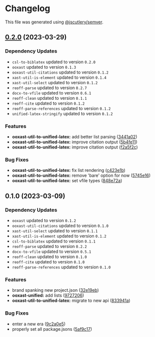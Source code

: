 # Changelog

This file was generated using [@jscutlery/semver](https://github.com/jscutlery/semver).

## [0.2.0](https://github.com/TrialAndErrorOrg/parsers/compare/ooxast-util-to-unified-latex-0.1.0...ooxast-util-to-unified-latex-0.2.0) (2023-03-29)

### Dependency Updates

* `csl-to-biblatex` updated to version `0.2.0`
* `ooxast` updated to version `0.1.3`
* `ooxast-util-citations` updated to version `0.1.2`
* `xast-util-is-element` updated to version `0.1.4`
* `xast-util-select` updated to version `0.1.2`
* `reoff-parse` updated to version `0.2.7`
* `docx-to-vfile` updated to version `0.6.1`
* `reoff-clean` updated to version `0.1.1`
* `reoff-cite` updated to version `0.1.2`
* `reoff-parse-references` updated to version `0.1.2`
* `unified-latex-stringify` updated to version `0.1.2`

### Features

* **ooxast-util-to-unified-latex:** add better list parsing ([3441a02](https://github.com/TrialAndErrorOrg/parsers/commit/3441a026a313d6d00eb3693da55a9f947ed10fc8))
* **ooxast-util-to-unified-latex:** improve citation output ([5b4fe11](https://github.com/TrialAndErrorOrg/parsers/commit/5b4fe11bdf9b8a5e07a72da40f03bd6a05e02e48))
* **ooxast-util-to-unified-latex:** improve citation output ([f2a5f2c](https://github.com/TrialAndErrorOrg/parsers/commit/f2a5f2c70c8c3ac33a89c1cbe9e2b0bcaf738a77))


### Bug Fixes

* **ooxast-util-to-unified-latex:** fix list rendering ([c423e1b](https://github.com/TrialAndErrorOrg/parsers/commit/c423e1b06e5d7e8a4181c3b70587f62845431252))
* **ooxast-util-to-unified-latex:** remove 'bare' option for now ([5745e16](https://github.com/TrialAndErrorOrg/parsers/commit/5745e1634f4259ede8ed42489fc51f99cdb72c9e))
* **ooxast-util-to-unified-latex:** set vfile types ([848e72a](https://github.com/TrialAndErrorOrg/parsers/commit/848e72aa5c618455fb8e9fab4f3c1149d7f938a4))

## 0.1.0 (2023-03-09)

### Dependency Updates

* `ooxast` updated to version `0.1.2`
* `ooxast-util-citations` updated to version `0.1.0`
* `xast-util-select` updated to version `0.1.1`
* `xast-util-is-element` updated to version `0.1.2`
* `csl-to-biblatex` updated to version `0.1.1`
* `reoff-parse` updated to version `0.2.2`
* `docx-to-vfile` updated to version `0.5.1`
* `reoff-clean` updated to version `0.1.0`
* `reoff-cite` updated to version `0.1.0`
* `reoff-parse-references` updated to version `0.1.0`

### Features

* brand spanking new project.json ([32e19eb](https://github.com/TrialAndErrorOrg/parsers/commit/32e19ebf3f71c80336f637297d8f4db274d098bf))
* **ooxast-unified:** add lists ([9727206](https://github.com/TrialAndErrorOrg/parsers/commit/9727206eb6f84790e20a4dc19b5070f0309d7ebc))
* **ooxast-util-to-unified-latex:** migrate to new api ([833941a](https://github.com/TrialAndErrorOrg/parsers/commit/833941ab411c94ee0a7ec0fd4a20c6698e00bec3))


### Bug Fixes

* enter a new era ([9c2a0e5](https://github.com/TrialAndErrorOrg/parsers/commit/9c2a0e505472c43d384f3cc78543ad90877b7c3d))
* properly set all package.jsons ([5af9c17](https://github.com/TrialAndErrorOrg/parsers/commit/5af9c177be9910511844c481ca59cfcc7bd9b0f6))
